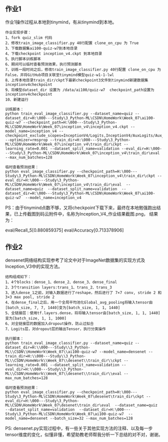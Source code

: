 ## 作业1

作业1操作过程从本地到tinymind，有从tinymind到本地。

    
    作业实现步骤：
    1、fork quiz_slim 代码
    2、修改train_image_classifier.py 40行配置 clone_on_cpu 为 True
    3、下载数据集ai100-quiz-w7到本地目录
    4、下载checkpoint inception_v4.ckpt 到本地目录
    5、执行脚本训练脚本
    6、期间可以临时查看预测效果，执行预测脚本
    7、训练一段时间之后，修改train_image_classifier.py 40行配置 clone_on_cpu 为 False，并将GitHub项目关联至tinymind模型quiz-w1-1-lwl
    8、上传本地目录train_dir/ckpt下最新checkpoint3文件到tinymind新建数据集 inceptionv4checkpoint
    9、将模型dataset_dir 设置为 /data/ai100/quiz-w7  checkpoint_path设置为 inceptionv4checkpoint
    10、新建运行
    
    训练脚本：
    python train_eval_image_classifier.py --dataset_name=quiz --dataset_dir=H:\000---Study\3_Python-ML\CSDN\HomeWork\Week_07\ai100-quiz-w7 --checkpoint_path=H:\000---Study\3_Python-ML\CSDN\HomeWork\Week_07\inception_v4\inception_v4.ckpt --model_name=inception_v4 --checkpoint_exclude_scopes=InceptionV4/Logits,InceptionV4/AuxLogits/Aux_logits --optimizer=rmsprop --train_dir=H:\000---Study\3_Python-ML\CSDN\HomeWork\Week_07\inception_v4\train_dir\ckpt --learning_rate=0.001 --dataset_split_name=validation --eval_dir=H:\000---Study\3_Python-ML\CSDN\HomeWork\Week_07\inception_v4\train_dir\eval --max_num_batches=128
    
    临时查看预测结果：
    python eval_image_classifier.py --checkpoint_path=H:\000---Study\3_Python-ML\CSDN\HomeWork\Week_07\inception_v4\train_dir\ckpt --eval_dir=H:\000---Study\3_Python-ML\CSDN\HomeWork\Week_07\inception_v4\train_dir\eval  --dataset_name=quiz  --dataset_split_name=validation  --dataset_dir=H:\000---Study\3_Python-ML\CSDN\HomeWork\Week_07\ai100-quiz-w7  --model_name=inception_v4

PS：由于tinymind点数不够，又将checkpoint下载下来，最终在本地勉强跑出结果，已上传截图到码云附件中，名称为Inception_V4_作业结果截图.png，
结果为：

 eval/Recall_5[0.880859375]
 eval/Accuracy[0.713378906]


## 作业2

densenet网络结构实现参考了论文中对于ImageNet数据集的实现方式及Inception_V3中的实现方法。

    结构组成如下：
    1、4个blocks：dense_1、dense_2、dense_3、dense_final
    2、3个transition layers:trans_1、trans_2、trans_3
    3、进入dense_1之前，对输入数据进行了reshape，然后进行了 7×7 conv, stride 2 和 3×3 max pool, stride 2
    4、在dense_final之后，用一个全局平均池化Global_avg_pooling将输入tensor由[batch_size, 7, 7, 1440]变为[batch_size, 1, 1, 1440]
    5、全链接层：使用tf.layers.dense，将将输入tensor由[batch_size, 1, 1, 1440]变为[batch_size, 1, 1, 1000]
    6、对全链接层的数据加入dropout操作，防止过拟合
    7、Logits层，对dropout层的输出Tensor，执行分类操作
    
    执行脚本：
    python train_eval_image_classifier.py --dataset_name=quiz --dataset_dir=H:\\000---Study\\3_Python-ML\\CSDN\\HomeWork\Week_07\\ai100-quiz-w7 --model_name=densenet --train_dir=H:\\000---Study\\3_Python-ML\\CSDN\HomeWork\\Week_07\\desenet\\train_dir\\ckpt --learning_rate=0.001 --dataset_split_name=validation --eval_dir=H:\\000---Study\\3_Python-ML\\CSDN\HomeWork\\Week_07\\desenet\\train_dir\\eval --max_num_batches=128
    
    临时查看预测结果：
    python eval_image_classifier.py --checkpoint_path=H:\000---Study\3_Python-ML\CSDN\HomeWork\Week_07\desenet\train_dir\ckpt --eval_dir=H:\000---Study\3_Python-ML\CSDN\HomeWork\Week_07\desenet\train_dir\eval  --dataset_name=quiz  --dataset_split_name=validation  --dataset_dir=H:\000---Study\3_Python-ML\CSDN\HomeWork\Week_07\ai100-quiz-w7  --model_name=densenet --batch_size=32 --max_num_batches=128

PS: densenet.py实现过程中，有一些关于其他实现方法的注释、以及每一步tensor维度的变化，似懂非懂，希望助教老师帮我分析一下总结的对不对，谢谢。


